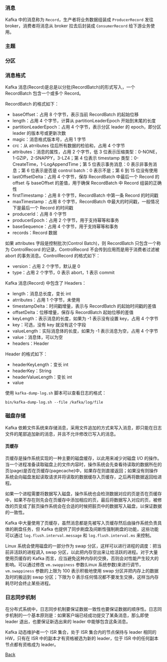 ### 消息

Kafka 中的消息称为 `Record`，生产者将业务数据组装成 `ProducerRecord` 发往 broker，消费者将消息从 broker 拉去后封装成 `ConsumerRecord` 给下游业务使用。

### 主题

### 分区





### 消息格式

Kafka 消息(Record)是总是以分批(RecordBatch)的形式写入，一个 RecordBatch 包含一个或多个 Record。

RecordBatch 的格式如下：
- baseOffset：占用 8 个字节，表示当前 RecordBatch 的起始位移
- length：占用 4 个字节，计算从 partitionLeaderEpoch 开始到末尾的长度
- partitionLeaderEpoch：占用 4 个字节，表示分区 leader 的 epoch，即分区 leader 的版本号或更新次数
- magic：消息格式版本号，占用 1 字节
- crc：从 atrributes 往后所有数据的检验和，占用 4 个字节
- attributes：消息的属性，占用 2 个字节，低 3 位表示压缩类型：0-NONE，1-GZIP，2-SNAPPY，3-LZ4；第 4 位表示 timestamp 类型：0-CreateTime，1-LogAppendTime；第 5 位表示事务消息：0 表示非事务消息；第 6 位表示是否是 control batch：0 表示不是；第 6 到 15 位没有使用
- lastOffsetDelta：占用 4 个字节，保存 RecordBatch 中最后一个 Record 的 offset 与 baseOffset 的差值，用于确保 RecordBatch 中 Record 组装的正确性
- firstTimestamp：占用 8 个字节，RecordBatch 中第一条 Record 的时间戳
- maxTimestamp：占用 8 个字节，RecordBatch 中最大的时间戳，一般情况下是最后一个 Record 的时间戳
- producerId：占用 8 个字节
- producerEpoch：占用 2 个字节，用于支持幂等和事务
- baseSequence：占用 4 个字节，用于支持幂等和事务
- records：Record 数据

如果 attributes 字段是控制批次(Control Batch)，则 RecordBatch 只包含一个称为 ControlRecord 的记录，ControlRecord 不会传到应用而是用于消费者过滤被 abort 的事务消息。ControlRecord 的格式如下：
- version：占用 2 个字节，默认是 0
- type：占用 2 个字节，0 表示 abort，1 表示 commit

Kafka 消息(Record) 中包含了 Headers：
- length：消息总长度，变长 int 
- atrributes：占用 1 个字节，未使用
- timestampDelta：时间戳增量，表示与 RecordBatch 的起始时间戳的差值
- offsetDelta：位移增量，保存与 RecordBatch 起始位移的差值
- keyLength：表示消息的长度，如果为 -1 表示没有设置 key，占用 4 个字节
- key：可选，没有 key 就没有这个字段
- valueLength：实际消息体的长度，如果为 -1 表示消息为空，占用 4 个字节
- value：消息体，可以为空
- headers：Header

Header 的格式如下：
- headerKeyLength：变长 int
- headerKey：String
- headerValueLength：变长 int
- value

使用 ```kafka-dump-log.sh``` 脚本可以查看日志的格式：
```shell
bin/kafka-dump-log.sh --file /kafka/log/file
```





### 磁盘存储
Kafka 依赖文件系统来存储消息，采用文件追加的方式来写入消息，即只能在日志文件的尾部追加新的消息，并且不允许修改已写入的消息。
#### 页缓存
页缓存是操作系统实现的一种主要的磁盘缓存，以此用来减少对磁盘 I/O 的操作。当一个进程准备读取磁盘上的文件内容时，操作系统会先查看待读取的数据所在的页(page)是否在页缓存(pagecache)中，如果存在则直接返回；如果没有则操作系统会向磁盘发起读取请求并将读取的数据缓存入页缓存，之后再将数据返回给进程。

如果一个进程需要将数据写入磁盘，操作系统也会检测数据对应的页是否在页缓存中，如果不存在则先会在页缓存中添加相应的页，最后将数据写入对应的页，被修改的页变成了脏页操作系统会在合适的时候把脏页中的数据写入磁盘，以保证数据的一致性。

Kafka 中大量使用了页缓存，虽然消息都是先被写入页缓存然后由操作系统负责具体的刷盘任务，但 Kafka 也提供了同步刷盘及间断性强制刷盘的功能，这些功能可以通过 ```log.flush.interval.message``` 和 ```log.flush.interval.ms``` 来控制。

Linux 系统会使用磁盘的一部分作为 swap 分区，这样可以进行进程的调度：把当前非活跃的进程调入 swap 分区，以此把内存空出来让给活跃的进程。对于大量使用页缓存的 Kafka 而言，应当避免这种内存的交换，否则会对性能产生较大的影响。可以通过修改 ```vm.swappiness``` 参数(Linux 系统参数)来进行调节，```vm.swappiness``` 参数的上限为 100 表示积极地使用 swap 分区并把内存上的数据及时的搬运到 swap 分区；下限为 0 表示任何情况都不要发生交换，这样当内存耗尽时会终止某些进程。

### 日志同步机制
在分布式系统中，日志同步机制要保证数据一致性也要保证数据的顺序性。日志同步机制的一个基本原则是：如果客户端已经成功提交了某条消息，那么即使 leader 退出，也要保证新选出来的 leader 中能够包含这条消息。

Kafka 动态维护者一个 ISR 集合，处于 ISR 集合内的节点保持与 leader 相同的 HW，只有在 ISR 中的副本才有资格被选为新的 leader，位于 ISR 中的任何副本节点都有资格成为 leader。


[Back](../)